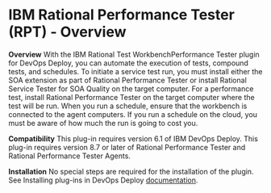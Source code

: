 
# IBM Rational Performance Tester (RPT) - Overview

**Overview** With the IBM Rational Test WorkbenchPerformance Tester plugin for DevOps Deploy, you can automate the execution of tests, compound tests, and schedules. To initiate a service test run, you must install either the SOA extension as part of Rational Performance Tester or install Rational Service Tester for SOA Quality on the target computer. For a performance test, install Rational Performance Tester on the target computer where the test will be run. When you run a schedule, ensure that the workbench is connected to the agent computers. If you run a schedule on the cloud, you must be aware of how much the run is going to cost you.

**Compatibility** This plug-in requires version 6.1 of IBM DevOps Deploy. This plug-in requires version 8.7 or later of Rational Performance Tester and Rational Performance Tester Agents.

**Installation** No special steps are required for the installation of the plugin. See Installing plug-ins in DevOps Deploy [documentation](https://community.ibm.com/community/user/wasdevops/blogs/laurel-dickson-bull1/2022/06/13/install-plugins).

